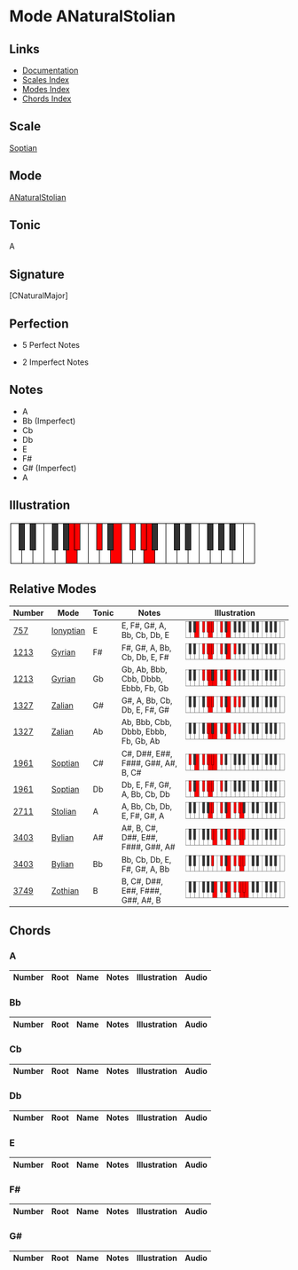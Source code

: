 # Mode ANaturalStolian

## Links

- [Documentation](index.md)
- [Scales Index](Scales.md)
- [Modes Index](Modes.md)
- [Chords Index](Chords.md)

## Scale

[Soptian](ScaleSoptian.md)

## Mode

[ANaturalStolian](ModeANaturalStolian.md)

## Tonic

A

## Signature

[CNaturalMajor]

## Perfection

 - 5 Perfect Notes

 - 2 Imperfect Notes

## Notes

- A
- Bb (Imperfect)
- Cb
- Db
- E
- F#
- G# (Imperfect)
- A

## Illustration

![ANaturalStolian](ModeANaturalStolian.png)

## Relative Modes

| Number | Mode | Tonic | Notes | Illustration |
|--------|------|-------|-------|--------------|
| [757](https://ianring.com/musictheory/scales/757) | [Ionyptian](ModeIonyptian.md) | E | E, F#, G#, A, Bb, Cb, Db, E | ![ENaturalIonyptian](ModeENaturalIonyptian.png) |
| [1213](https://ianring.com/musictheory/scales/1213) | [Gyrian](ModeGyrian.md) | F# | F#, G#, A, Bb, Cb, Db, E, F# | ![FSharpGyrian](ModeFSharpGyrian.png) |
| [1213](https://ianring.com/musictheory/scales/1213) | [Gyrian](ModeGyrian.md) | Gb | Gb, Ab, Bbb, Cbb, Dbbb, Ebbb, Fb, Gb | ![GFlatGyrian](ModeGFlatGyrian.png) |
| [1327](https://ianring.com/musictheory/scales/1327) | [Zalian](ModeZalian.md) | G# | G#, A, Bb, Cb, Db, E, F#, G# | ![GSharpZalian](ModeGSharpZalian.png) |
| [1327](https://ianring.com/musictheory/scales/1327) | [Zalian](ModeZalian.md) | Ab | Ab, Bbb, Cbb, Dbbb, Ebbb, Fb, Gb, Ab | ![AFlatZalian](ModeAFlatZalian.png) |
| [1961](https://ianring.com/musictheory/scales/1961) | [Soptian](ModeSoptian.md) | C# | C#, D##, E##, F###, G##, A#, B, C# | ![CSharpSoptian](ModeCSharpSoptian.png) |
| [1961](https://ianring.com/musictheory/scales/1961) | [Soptian](ModeSoptian.md) | Db | Db, E, F#, G#, A, Bb, Cb, Db | ![DFlatSoptian](ModeDFlatSoptian.png) |
| [2711](https://ianring.com/musictheory/scales/2711) | [Stolian](ModeStolian.md) | A | A, Bb, Cb, Db, E, F#, G#, A | ![ANaturalStolian](ModeANaturalStolian.png) |
| [3403](https://ianring.com/musictheory/scales/3403) | [Bylian](ModeBylian.md) | A# | A#, B, C#, D##, E##, F###, G##, A# | ![ASharpBylian](ModeASharpBylian.png) |
| [3403](https://ianring.com/musictheory/scales/3403) | [Bylian](ModeBylian.md) | Bb | Bb, Cb, Db, E, F#, G#, A, Bb | ![BFlatBylian](ModeBFlatBylian.png) |
| [3749](https://ianring.com/musictheory/scales/3749) | [Zothian](ModeZothian.md) | B | B, C#, D##, E##, F###, G##, A#, B | ![BNaturalZothian](ModeBNaturalZothian.png) |

## Chords

### A

| Number | Root | Name | Notes | Illustration | Audio |
|--------|------|------|-------|--------------|-------|

### Bb

| Number | Root | Name | Notes | Illustration | Audio |
|--------|------|------|-------|--------------|-------|

### Cb

| Number | Root | Name | Notes | Illustration | Audio |
|--------|------|------|-------|--------------|-------|

### Db

| Number | Root | Name | Notes | Illustration | Audio |
|--------|------|------|-------|--------------|-------|

### E

| Number | Root | Name | Notes | Illustration | Audio |
|--------|------|------|-------|--------------|-------|

### F#

| Number | Root | Name | Notes | Illustration | Audio |
|--------|------|------|-------|--------------|-------|

### G#

| Number | Root | Name | Notes | Illustration | Audio |
|--------|------|------|-------|--------------|-------|

